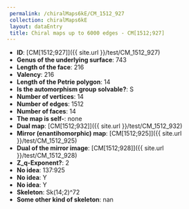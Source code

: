 ```yaml
--- 
 permalink: /chiralMaps6kE/CM_1512_927 
 collection: chiralMaps6kE
 layout: dataEntry
 title: Chiral maps up to 6000 edges - CM[1512;927]
---
```


- **ID**: [CM[1512;927]]({{ site.url }}/test/CM_1512_927)
- **Genus of the underlying surface**: 743
- **Length of the face**: 216
- **Valency**: 216
- **Length of the Petrie polygon**: 14
- **Is the automorphism group solvable?**: S
- **Number of vertices**: 14
- **Number of edges**: 1512
- **Number of faces**: 14
- **The map is self-**: none
- **Dual map**: [CM[1512;932]]({{ site.url }}/test/CM_1512_932)
- **Mirror (enantihomorphic) map**: [CM[1512;925]]({{ site.url }}/test/CM_1512_925)
- **Dual of the mirror image**: [CM[1512;928]]({{ site.url }}/test/CM_1512_928)
- **Z_q-Exponent?**: 2
- **No idea**:  137:925
- **No idea**: Y
- **No idea**: Y
- **Skeleton**: Sk(14;2)^72
- **Some other kind of skeleton**: nan

